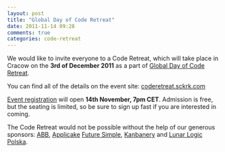 ```yaml
---
layout: post
title: "Global Day of Code Retreat"
date: 2011-11-14 09:28
comments: true
categories: code-retreat
---
```


We would like to invite everyone to a Code Retreat, which will take place in Cracow on the **3rd of December 2011** as a part of [Global Day of Code Retreat](http://coderetreat.com/global_day.html). 

You can find all of the details on the event site: [coderetreat.sckrk.com](http://coderetreat.sckrk.com)

[Event registration](http://coderetreatkrakow.eventbrite.com/) will open **14th November, 7pm CET**. Admission is free, but the seating is limited, so be sure to sign up fast if you are interested in coming.

The Code Retreat would not be possible without the help of our generous sponsors: [ABB](http://www.abb.pl/isdeliverycenter), [Applicake](http://applicake.com) [Future Simple](http://futuresimple.com), [Kanbanery](http://kanbanery.com) and [Lunar Logic Polska](http://lunarlogicpolska.com).
